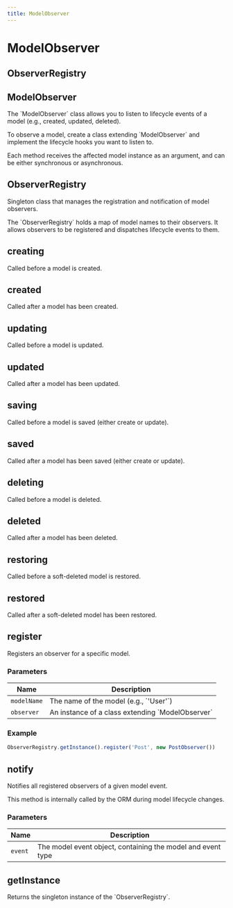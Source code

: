 ```yaml
---
title: ModelObserver
---
```


# ModelObserver








## ObserverRegistry







## ModelObserver


The &#x60;ModelObserver&#x60; class allows you to listen to lifecycle events
of a model (e.g., created, updated, deleted).

To observe a model, create a class extending &#x60;ModelObserver&#x60; and
implement the lifecycle hooks you want to listen to.

Each method receives the affected model instance as an argument,
and can be either synchronous or asynchronous.





## ObserverRegistry


Singleton class that manages the registration and notification of model observers.

The &#x60;ObserverRegistry&#x60; holds a map of model names to their observers.
It allows observers to be registered and dispatches lifecycle events to them.





## creating


Called before a model is created.





## created


Called after a model has been created.





## updating


Called before a model is updated.





## updated


Called after a model has been updated.





## saving


Called before a model is saved (either create or update).





## saved


Called after a model has been saved (either create or update).





## deleting


Called before a model is deleted.





## deleted


Called after a model has been deleted.





## restoring


Called before a soft-deleted model is restored.





## restored


Called after a soft-deleted model has been restored.





## register


Registers an observer for a specific model.


### Parameters

| Name | Description |
|------|-------------|
| `modelName` | The name of the model (e.g., &#x60;&#x27;User&#x27;&#x60;) |
| `observer` | An instance of a class extending &#x60;ModelObserver&#x60; |

### Example

```typescript
ObserverRegistry.getInstance().register('Post', new PostObserver())
```




## notify


Notifies all registered observers of a given model event.

This method is internally called by the ORM during model lifecycle changes.


### Parameters

| Name | Description |
|------|-------------|
| `event` | The model event object, containing the model and event type |





## getInstance


Returns the singleton instance of the &#x60;ObserverRegistry&#x60;.





